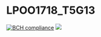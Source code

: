 # LPOO1718_T5G13
[![BCH compliance](https://bettercodehub.com/edge/badge/BCH-FEUP-OOPLab/LPOO1617_T1G8?branch=master&token=31cfe4918ffee89c9c5923202b1e5bc962087dc6)](https://bettercodehub.com/)
<img src='https://bettercodehub.com/edge/badge/BCH-FEUP-OOPLab/LPOO1617_T1G8?branch=master&token=31cfe4918ffee89c9c5923202b1e5bc962087dc6'>
